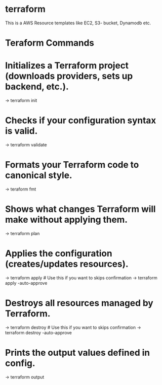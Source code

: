 # terraform
This is a AWS Resource templates like EC2, S3- bucket, Dynamodb etc.

# Teraform Commands

# Initializes a Terraform project (downloads providers, sets up backend, etc.).
  -> terraform init 

# Checks if your configuration syntax is valid.
  -> terraform validate 

# Formats your Terraform code to canonical style.
  -> teraform fmt 

# Shows what changes Terraform will make without applying them.
  -> terraform plan 

# Applies the configuration (creates/updates resources).
  -> terraform apply 
    # Use this if you want to skips confirmation 
  -> terraform apply -auto-approve

# Destroys all resources managed by Terraform.
  -> terraform destroy
     # Use this if you want to skips confirmation 
  -> terraform destroy -auto-approve

# Prints the output values defined in config.
  -> terraform output

  
